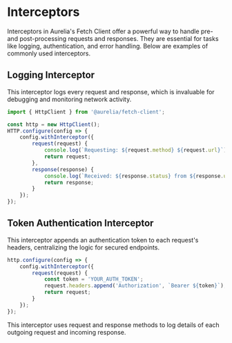 # Interceptors

Interceptors in Aurelia's Fetch Client offer a powerful way to handle pre- and post-processing requests and responses. They are essential for tasks like logging, authentication, and error handling. Below are examples of commonly used interceptors.

## Logging Interceptor

This interceptor logs every request and response, which is invaluable for debugging and monitoring network activity.

```typescript
import { HttpClient } from '@aurelia/fetch-client';

const http = new HttpClient();
HTTP.configure(config => {
    config.withInterceptor({
        request(request) {
            console.log(`Requesting: ${request.method} ${request.url}`);
            return request;
        },
        response(response) {
            console.log(`Received: ${response.status} from ${response.url}`);
            return response;
        }
    });
});
```

## Token Authentication Interceptor

This interceptor appends an authentication token to each request's headers, centralizing the logic for secured endpoints.

```typescript
http.configure(config => {
    config.withInterceptor({
        request(request) {
            const token = 'YOUR_AUTH_TOKEN';
            request.headers.append('Authorization', `Bearer ${token}`);
            return request;
        }
    });
});
```

This interceptor uses request and response methods to log details of each outgoing request and incoming response.
